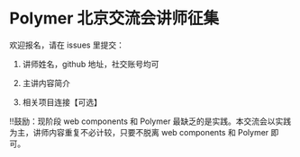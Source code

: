 Polymer 北京交流会讲师征集
=============

欢迎报名，请在 issues 里提交：

1. 讲师姓名，github 地址，社交账号均可

2. 主讲内容简介

3. 相关项目连接【可选】


!!鼓励：现阶段 web components 和 Polymer 最缺乏的是实践。本交流会以实践为主，讲师内容重复不必计较，只要不脱离 web components 和 Polymer 即可。
